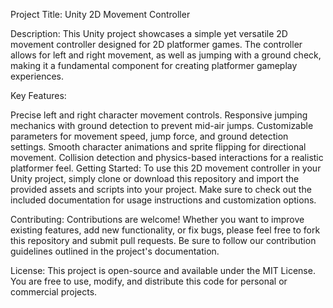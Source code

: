 Project Title: Unity 2D Movement Controller

Description:
This Unity project showcases a simple yet versatile 2D movement controller designed for 2D platformer games. The controller allows for left and right movement, as well as jumping with a ground check, making it a fundamental component for creating platformer gameplay experiences.

Key Features:

Precise left and right character movement controls.
Responsive jumping mechanics with ground detection to prevent mid-air jumps.
Customizable parameters for movement speed, jump force, and ground detection settings.
Smooth character animations and sprite flipping for directional movement.
Collision detection and physics-based interactions for a realistic platformer feel.
Getting Started:
To use this 2D movement controller in your Unity project, simply clone or download this repository and import the provided assets and scripts into your project. Make sure to check out the included documentation for usage instructions and customization options.

Contributing:
Contributions are welcome! Whether you want to improve existing features, add new functionality, or fix bugs, please feel free to fork this repository and submit pull requests. Be sure to follow our contribution guidelines outlined in the project's documentation.

License:
This project is open-source and available under the MIT License. You are free to use, modify, and distribute this code for personal or commercial projects.
